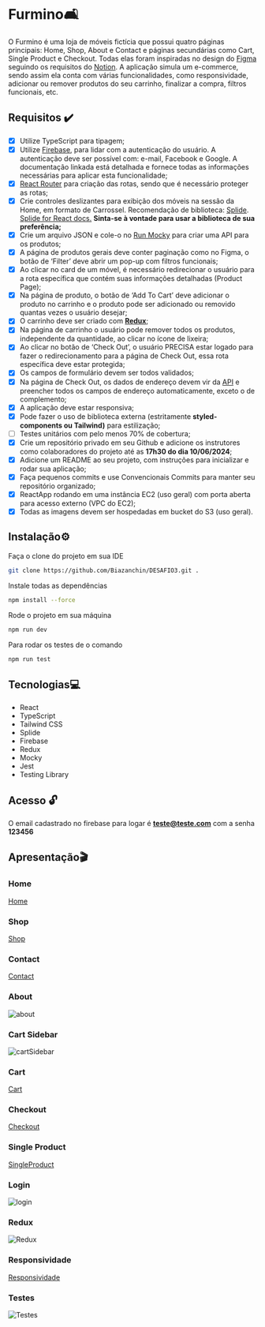 # Furmino🛋️

O Furmino é uma loja de móveis fictícia que possui quatro páginas principais: Home, Shop, About e Contact e páginas secundárias como Cart, Single Product e Checkout. Todas elas foram inspiradas no design do [Figma](https://www.figma.com/design/E1F9AbyIRppkO2Ro1oP2tj/Desafio-3?node-id=1-3&t=zXlVWC9PifCB3azJ-0) seguindo os requisitos do [Notion](https://almond-archduke-650.notion.site/Desafio-3-O-Desespero-Final-654f63d4b2254e2d81ffc1c8c34acaec). A aplicação simula um e-commerce, sendo assim ela conta com várias funcionalidades, como responsividade, adicionar ou remover produtos do seu carrinho, finalizar a compra, filtros funcionais, etc.

## Requisitos ✔️

- [x] Utilize TypeScript para tipagem;
- [x] Utilize [Firebase](https://firebase.google.com/docs/auth?hl=pt-br), para lidar com a autenticação do usuário. A autenticação deve ser possível com: e-mail, Facebook e Google. A documentação linkada está detalhada e fornece todas as informações necessárias para aplicar esta funcionalidade;
- [x] [React Router](https://reactrouter.com/en/main) para criação das rotas, sendo que é necessário proteger as rotas;
- [x] Crie controles deslizantes para exibição dos móveis na sessão da Home, em formato de Carrossel. Recomendação de biblioteca: [Splide](https://splidejs.com/). [Splide for React docs.](https://splidejs.com/integration/react-splide/) **Sinta-se à vontade para usar a biblioteca de sua preferência;**
- [x] Crie um arquivo JSON e cole-o no [Run Mocky](https://designer.mocky.io/) para criar uma API para os produtos;
- [x] A página de produtos gerais deve conter paginação como no Figma, o botão de ‘Filter’ deve abrir um pop-up com filtros funcionais;
- [x] Ao clicar no card de um móvel, é necessário redirecionar o usuário para a rota específica que contém suas informações detalhadas (Product Page);
- [x] Na página de produto, o botão de ‘Add To Cart’ deve adicionar o produto no carrinho e o produto pode ser adicionado ou removido quantas vezes o usuário desejar;
- [x] O carrinho deve ser criado com [**Redux**](https://redux.js.org/);
- [x] Na página de carrinho o usuário pode remover todos os produtos, independente da quantidade, ao clicar no ícone de lixeira;
- [x] Ao clicar no botão de ‘Check Out’, o usuário PRECISA estar logado para fazer o redirecionamento para a página de Check Out, essa rota específica deve estar protegida;
- [x] Os campos de formulário devem ser todos validados;
- [x] Na página de Check Out, os dados de endereço devem vir da [API](https://viacep.com.br/) e preencher todos os campos de endereço automaticamente, exceto o de complemento;
- [x] A aplicação deve estar responsiva;
- [x] Pode fazer o uso de biblioteca externa (estritamente **styled-components ou Tailwind)** para estilização;
- [ ] Testes unitários com pelo menos 70% de cobertura;
- [x] Crie um repositório privado em seu Github e adicione os instrutores como colaboradores do projeto até as **17h30 do dia 10/06/2024**;
- [x] Adicione um README ao seu projeto, com instruções para inicializar e rodar sua aplicação;
- [x] Faça pequenos commits e use Convencionais Commits para manter seu repositório organizado;
- [x] ReactApp rodando em uma instância EC2 (uso geral) com porta aberta para acesso externo (VPC do EC2);
- [x] Todas as imagens devem ser hospedadas em bucket do S3 (uso geral).

## Instalação⚙️

Faça o clone do projeto em sua IDE

```bash
git clone https://github.com/Biazanchin/DESAFIO3.git .
```

Instale todas as dependências

```bash
npm install --force
```

Rode o projeto em sua máquina

```bash
npm run dev
```

Para rodar os testes de o comando

```bash
npm run test
```

## Tecnologias💻

- React
- TypeScript
- Tailwind CSS
- Splide
- Firebase
- Redux
- Mocky
- Jest
- Testing Library

## Acesso 🔓

O email cadastrado no firebase para logar é **teste@teste.com** com a senha **123456**

## Apresentação🎬

### Home

[Home](https://github.com/Biazanchin/DESAFIO3/assets/165194563/1de7fb9b-150d-4057-b96c-39065056cc2b)

### Shop

[Shop](https://github.com/Biazanchin/DESAFIO3/assets/165194563/836fdf86-b4d8-4bd0-b631-962156ec022b)

### Contact

[Contact](https://github.com/Biazanchin/DESAFIO3/assets/165194563/21ee73d1-852e-4076-8401-e83ad88efe76)

### About

![about](https://github.com/Biazanchin/DESAFIO3/assets/165194563/31167229-ca5a-48cb-a16e-5a33d10f9caf)

### Cart Sidebar

![cartSidebar](https://github.com/Biazanchin/DESAFIO3/assets/165194563/305ca6cf-8e3a-4825-a638-d543cabb94f9)

### Cart

[Cart](https://github.com/Biazanchin/DESAFIO3/assets/165194563/7e1b08d1-b906-402d-83ce-3ea3147c263e)

### Checkout

[Checkout](https://github.com/Biazanchin/DESAFIO3/assets/165194563/6f781576-6d7a-488d-bf6f-c9008720a76d)

### Single Product

[SingleProduct](https://github.com/Biazanchin/DESAFIO3/assets/165194563/b863a97c-8ca9-423c-a5a8-0365eb058401)

### Login

![login](https://github.com/Biazanchin/DESAFIO3/assets/165194563/a36ea323-80b7-451e-abc2-2ea51ce910b0)

### Redux

![Redux](https://github.com/Biazanchin/DESAFIO3/assets/165194563/52e1daf1-320d-47c4-a01f-47aee154dadf)

### Responsividade

[Responsividade](https://github.com/Biazanchin/DESAFIO3/assets/165194563/567d90ce-b1dd-4dce-ae51-0312ece8aa13)

### Testes
![Testes](https://github.com/Biazanchin/DESAFIO3/assets/165194563/af48e9b1-45a3-446c-b6d9-353314d072dd)

